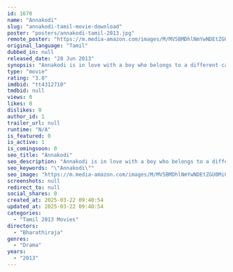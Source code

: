 ```yaml
---
id: 1670
name: "Annakodi"
slug: "annakodi-tamil-movie-download"
poster: "posters/annakodi-tamil-2013.jpg"
remote_poster: "https://m.media-amazon.com/images/M/MV5BMDhlNmYwNDEtZGU0Mi00M2IxLTk4NzUtYmUxNzVhNTM1M2Q3XkEyXkFqcGdeQXVyNTM0MDc1ODE@._V1_SX300.jpg"
original_language: "Tamil"
dubbed_in: null
released_date: "28 Jun 2013"
synopsis: "Annakodi is in love with a boy who belongs to a different caste. When her parents learn about it, they disapprove of her relationship and force her to get married to someone else."
type: "movie"
rating: "3.8"
imdbid: "tt4312710"
tmdbid: null
views: 0
likes: 0
dislikes: 0
author_id: 1
trailer_url: null
runtime: "N/A"
is_featured: 0
is_active: 1
is_comingsoon: 0
seo_title: "Annakodi"
seo_description: "Annakodi is in love with a boy who belongs to a different caste. When her parents learn about it, they disapprove of her relationship and force her to get married to someone else."
seo_keywords: "\"Annakodi\""
seo_image: "https://m.media-amazon.com/images/M/MV5BMDhlNmYwNDEtZGU0Mi00M2IxLTk4NzUtYmUxNzVhNTM1M2Q3XkEyXkFqcGdeQXVyNTM0MDc1ODE@._V1_SX300.jpg"
screenshots: null
redirect_to: null
social_shares: 0
created_at: 2025-03-22 09:40:54
updated_at: 2025-03-22 09:40:54
categories:
  - "Tamil 2013 Movies"
directors:
  - "Bharathiraja"
genres:
  - "Drama"
years:
  - "2013"
---
```

